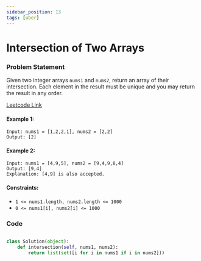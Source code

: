 ```yaml
---
sidebar_position: 13
tags: [uber]
---
```


# Intersection of Two Arrays

### Problem Statement

Given two integer arrays `nums1` and `nums2`, return an array of their intersection. Each element in the result must be unique and you may return the result in any order.

[Leetcode Link](https://leetcode.com/problems/intersection-of-two-arrays/)

#### Example 1:

```
Input: nums1 = [1,2,2,1], nums2 = [2,2]
Output: [2]
```

#### Example 2:

```
Input: nums1 = [4,9,5], nums2 = [9,4,9,8,4]
Output: [9,4]
Explanation: [4,9] is also accepted.
```

#### Constraints:

- `1 <= nums1.length, nums2.length <= 1000`
- `0 <= nums1[i], nums2[i] <= 1000`

### Code

```python title="Python Code"

class Solution(object):
    def intersection(self, nums1, nums2):
        return list(set([i for i in nums1 if i in nums2]))
```
